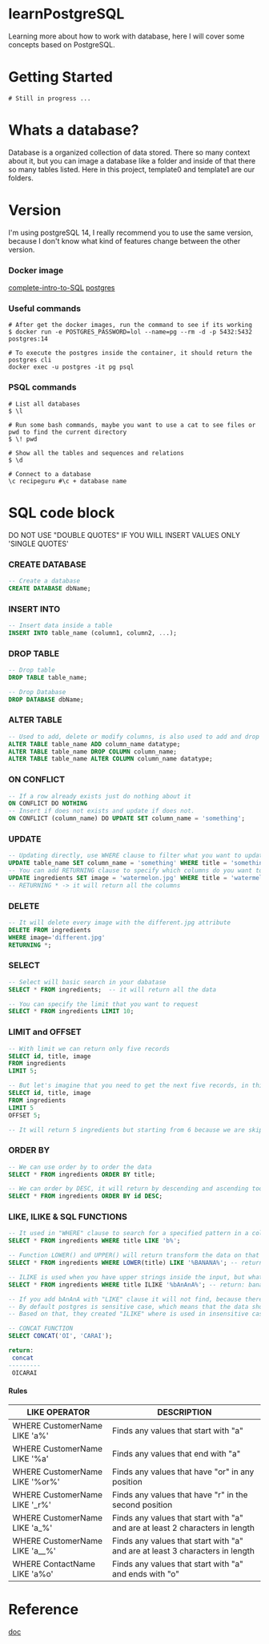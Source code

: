 # learnPostgreSQL

Learning more about how to work with database, here I will cover some concepts based on PostgreSQL. 

# Getting Started
```shell
# Still in progress ...
```
# Whats a database? 
Database is a organized collection of data stored. There so many context about it, but you can image a database like a folder and inside of that there so many tables listed. Here in this project, template0 and template1 are our folders.

# Version
I'm using postgreSQL 14, I really recommend you to use the same version, because I don't know what kind of features change between the other version.
### Docker image
[complete-intro-to-SQL](https://sql.holt.courses/lessons/welcome/docker)
[postgres](https://hub.docker.com/_/postgres/)
### Useful commands
```shell
# After get the docker images, run the command to see if its working
$ docker run -e POSTGRES_PASSWORD=lol --name=pg --rm -d -p 5432:5432 postgres:14

# To execute the postgres inside the container, it should return the postgres cli
docker exec -u postgres -it pg psql
```
### PSQL commands
```shell
# List all databases
$ \l

# Run some bash commands, maybe you want to use a cat to see files or pwd to find the current directory
$ \! pwd 

# Show all the tables and sequences and relations
$ \d

# Connect to a database
\c recipeguru #\c + database name
```
# SQL code block
DO NOT USE "DOUBLE QUOTES" IF YOU WILL INSERT VALUES ONLY 'SINGLE QUOTES'
### CREATE DATABASE

```SQL
-- Create a database
CREATE DATABASE dbName;
```

### INSERT INTO
```SQL
-- Insert data inside a table
INSERT INTO table_name (column1, column2, ...);
```
### DROP TABLE
```SQL
-- Drop table
DROP TABLE table_name;

-- Drop Database
DROP DATABASE dbName;
```
### ALTER TABLE
```SQL
-- Used to add, delete or modify columns, is also used to add and drop constraints on an existing table
ALTER TABLE table_name ADD column_name datatype;
ALTER TABLE table_name DROP COLUMN column_name;
ALTER TABLE table_name ALTER COLUMN column_name datatype;
```

### ON CONFLICT
```SQL
-- If a row already exists just do nothing about it
ON CONFLICT DO NOTHING
-- Insert if does not exists and update if does not.
ON CONFLICT (column_name) DO UPDATE SET column_name = 'something';
```
### UPDATE 
```SQL
-- Updating directly, use WHERE clause to filter what you want to update
UPDATE table_name SET column_name = 'something' WHERE title = 'something';
-- You can add RETURNING clause to specify which columns do you want to see after run the query
UPDATE ingredients SET image = 'watermelon.jpg' WHERE title = 'watermelon' RETURNING id, title, image;
-- RETURNING * -> it will return all the columns
```

### DELETE 
```SQL
-- It will delete every image with the different.jpg attribute
DELETE FROM ingredients
WHERE image='different.jpg'
RETURNING *;
```

### SELECT
```SQL
-- Select will basic search in your dabatase
SELECT * FROM ingredients;  -- it will return all the data

-- You can specify the limit that you want to request
SELECT * FROM ingredients LIMIT 10; 
```
### LIMIT and OFFSET
```SQL
-- With limit we can return only five records
SELECT id, title, image
FROM ingredients
LIMIT 5;

-- But let's imagine that you need to get the next five records, in this case, we can use OFFSET to skip that many rows before beginning return  rows
SELECT id, title, image
FROM ingredients
LIMIT 5
OFFSET 5;

-- It will return 5 ingredients but starting from 6 because we are skipping the number 5 with offset clause
```
### ORDER BY
```SQL
-- We can use order by to order the data
SELECT * FROM ingredients ORDER BY title;

-- We can order by DESC, it will return by descending and ascending too.
SELECT * FROM ingredients ORDER BY id DESC;
```

### LIKE, ILIKE & SQL FUNCTIONS
```SQL
-- It used in "WHERE" clause to search for a specified pattern in a column
SELECT * FROM ingredients WHERE title LIKE 'b%';

-- Function LOWER() and UPPER() will return transform the data on that function
SELECT * FROM ingredients WHERE LOWER(title) LIKE '%BANANA%'; -- return: banana

```

```SQL
-- ILIKE is used when you have upper strings inside the input, but whatever the way that want search, it always convert to lower.
SELECT * FROM ingredients WHERE title ILIKE '%bAnAnA%'; -- return: banana

-- If you add bAnAnA with "LIKE" clause it will not find, because there are uppercase strings.
-- By default postgres is sensitive case, which means that the data should be exactly equals the result.
-- Based on that, they created "ILIKE" where is used in insensitive cases, you can put uppercase strings but it always read as lower.

```

```SQL 
-- CONCAT FUNCTION
SELECT CONCAT('OI', 'CARAI');

return:
 concat
---------
 OICARAI
```

#### Rules
| LIKE OPERATOR                  | DESCRIPTION                                                                  |
|--------------------------------|------------------------------------------------------------------------------|
| WHERE CustomerName LIKE 'a%'   | Finds any values that start with "a"                                         |
| WHERE CustomerName LIKE '%a'   | Finds any values that end with "a"                                           |
| WHERE CustomerName LIKE '%or%' | Finds any values that have "or" in any position                              |
| WHERE CustomerName LIKE '_r%'  | Finds any values that have "r" in the second position                        |
| WHERE CustomerName LIKE 'a_%'  | Finds any values that start with "a" and are at least 2 characters in length |
| WHERE CustomerName LIKE 'a__%' | Finds any values that start with "a" and are at least 3 characters in length |
| WHERE ContactName LIKE 'a%o'   | Finds any values that start with "a" and ends with "o"                       |

# Reference
[doc](https://gist.github.com/coproduto/5e8cec614a86f1d5668e5322a8b2e67c)
